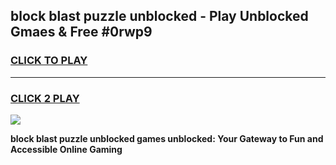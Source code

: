 
## block blast puzzle unblocked - Play Unblocked Gmaes & Free #0rwp9
<h3>
<a href="https://news.freeplayer.one?title=block_blast_puzzle_unblocked&ref=24F">CLICK TO PLAY</a></h3>
<hr>

<h3>
<a href="https://news.freeplayer.one?title=block_blast_puzzle_unblocked&ref=24F">CLICK 2 PLAY</a>
  
</h3>

<a href="https://news.freeplayer.one?title=block_blast_puzzle_unblocked&ref=24F/"><img src="https://clearcache.store/games.png"></a>


**block blast puzzle unblocked games unblocked: Your Gateway to Fun and Accessible Online Gaming**
